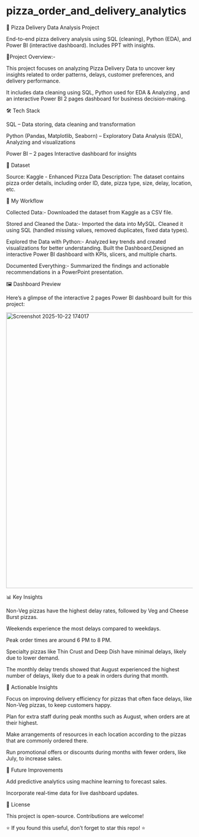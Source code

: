# pizza_order_and_delivery_analytics
🍕 Pizza Delivery Data Analysis Project

End-to-end pizza delivery analysis using SQL (cleaning), Python (EDA), and Power BI (interactive dashboard). Includes PPT with insights.


📌Project Overview:-

This project focuses on analyzing Pizza Delivery Data to uncover key insights related to order patterns, delays, customer preferences, and delivery performance.

It includes data cleaning using SQL, Python used for EDA & Analyzing , and an interactive Power BI 2 pages dashboard for business decision-making.


🛠️ Tech Stack

SQL – Data storing, data cleaning and transformation

Python (Pandas, Matplotlib, Seaborn) – Exploratory Data Analysis (EDA), Analyzing and visualizations

Power BI – 2 pages Interactive dashboard for insights


📂 Dataset

Source: Kaggle - Enhanced Pizza Data
Description: The dataset contains pizza order details, including order ID, date, pizza type, size, delay, location, etc.


🔄 My Workflow

Collected Data:- Downloaded the dataset from Kaggle as a CSV file.

Stored and Cleaned the Data:- Imported the data into MySQL. Cleaned it using SQL (handled missing values, removed duplicates, fixed data types).

Explored the Data with Python:- Analyzed key trends and created visualizations for better understanding. 
Built the Dashboard,Designed an interactive Power BI dashboard with KPIs, slicers, and multiple charts.

Documented Everything:- Summarized the findings and actionable recommendations in a PowerPoint presentation.


🖼️ Dashboard Preview

Here’s a glimpse of the interactive 2 pages Power BI dashboard built for this project:

<img width="1307" height="743" alt="Screenshot 2025-10-22 174017" src="https://github.com/user-attachments/assets/d815f86c-84d2-4ab7-9b79-7f9990b59ab0" />


📊 Key Insights

Non-Veg pizzas have the highest delay rates, followed by Veg and Cheese Burst pizzas.

Weekends experience the most delays compared to weekdays.

Peak order times are around 6 PM to 8 PM.

Specialty pizzas like Thin Crust and Deep Dish have minimal delays, likely due to lower demand.

The monthly delay trends showed that August experienced the highest number of delays, likely due to a peak in orders during that month.


📝 Actionable Insights

Focus on improving delivery efficiency for pizzas that often face delays, like Non-Veg pizzas, to keep customers happy.

Plan for extra staff during peak months such as August, when orders are at their highest.

Make arrangements of resources in each location according to the pizzas that are commonly ordered there.

Run promotional offers or discounts during months with fewer orders, like July, to increase sales.


📌 Future Improvements

Add predictive analytics using machine learning to forecast sales.

Incorporate real-time data for live dashboard updates.

📜 License

This project is open-source. Contributions are welcome!

⭐ If you found this useful, don’t forget to star this repo! ⭐
